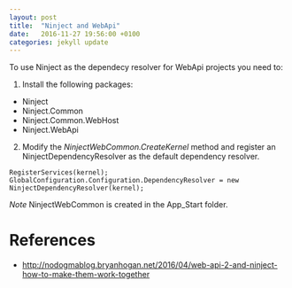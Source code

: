```yaml
---
layout: post
title:  "Ninject and WebApi"
date:   2016-11-27 19:56:00 +0100
categories: jekyll update
---
```


To use Ninject as the dependecy resolver for WebApi projects you need to:

1. Install the following packages:

* Ninject
* Ninject.Common
* Ninject.Common.WebHost
* Ninject.WebApi


2. Modify the _NinjectWebCommon.CreateKernel_ method and register an NinjectDependencyResolver as the default dependency resolver. 

```
RegisterServices(kernel);
GlobalConfiguration.Configuration.DependencyResolver = new NinjectDependencyResolver(kernel);
```

_Note_ NinjectWebCommon is created in the App_Start folder.

# References

* http://nodogmablog.bryanhogan.net/2016/04/web-api-2-and-ninject-how-to-make-them-work-together 